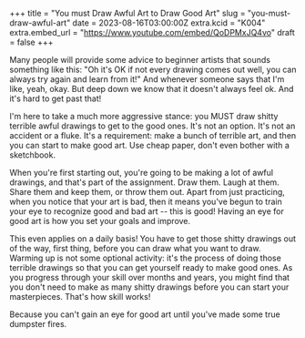 +++
title = "You must Draw Awful Art to Draw Good Art"
slug = "you-must-draw-awful-art"
date = 2023-08-16T03:00:00Z
extra.kcid = "K004"
extra.embed_url = "https://www.youtube.com/embed/QoDPMxJQ4vo"
draft = false
+++

Many people will provide some advice to beginner artists that sounds something like this: "Oh it's OK if not every drawing comes out well, you can always try again and learn from it!" And whenever someone says that I'm like, yeah, okay. But deep down we know that it doesn't always feel ok. And it's hard to get past that!

I'm here to take a much more aggressive stance: you MUST draw shitty terrible awful drawings to get to the good ones. It's not an option. It's not an accident or a fluke. It's a requirement: make a bunch of terrible art, and then you can start to make good art. Use cheap paper, don't even bother with a sketchbook.

When you're first starting out, you're going to be making a lot of awful drawings, and that's part of the assignment. Draw them. Laugh at them. Share them and keep them, or throw them out. Apart from just practicing, when you notice that your art is bad, then it means you've begun to train your eye to recognize good and bad art -- this is good! Having an eye for good art is how you set your goals and improve.

This even applies on a daily basis! You have to get those shitty drawings out of the way, first thing, before you can draw what you want to draw. Warming up is not some optional activity: it's the process of doing those terrible drawings so that you can get yourself ready to make good ones.
As you progress through your skill over months and years, you might find that you don't need to make as many shitty drawings before you can start your masterpieces. That's how skill works!

Because you can't gain an eye for good art until you've made some true dumpster fires.
